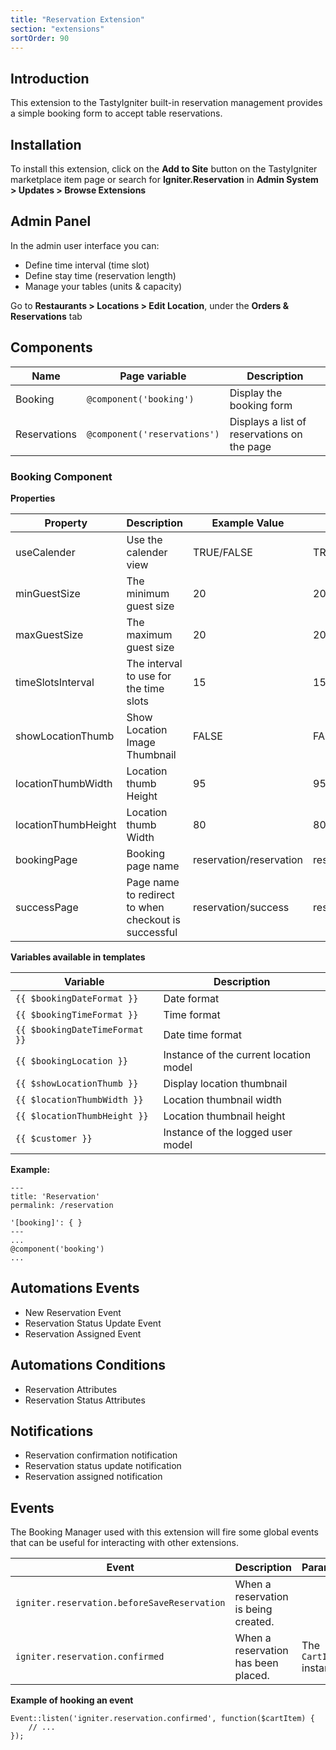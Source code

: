 ```yaml
---
title: "Reservation Extension"
section: "extensions"
sortOrder: 90
---
```


## Introduction

This extension to the TastyIgniter built-in reservation management provides a simple booking form to accept table
reservations.

## Installation

To install this extension, click on the **Add to Site** button on the TastyIgniter marketplace item page or search
for **Igniter.Reservation** in **Admin System > Updates > Browse Extensions**

## Admin Panel

In the admin user interface you can:

- Define time interval (time slot)
- Define stay time (reservation length)
- Manage your tables (units & capacity)

Go to **Restaurants > Locations > Edit Location**, under the **Orders & Reservations** tab

## Components

| Name     | Page variable                | Description                                      |
| -------- | ---------------------------- | ------------------------------------------------ |
| Booking | `@component('booking')` | Display the booking form              |
| Reservations | `@component('reservations')` | Displays a list of reservations on the page               |

### Booking Component

**Properties**

| Property                 | Description              | Example Value | Default Value |
| ------------------------ | ------------------------ | ------------- | ------------- |
| useCalender      | Use the calender view     |       TRUE/FALSE           |        TRUE   |
| minGuestSize      | The minimum guest size        |       20           |      20   |
| maxGuestSize      | The maximum guest size        |       20           |      20   |
| timeSlotsInterval     | The interval to use for the time slots        |       15           |      15   |
| showLocationThumb     | Show Location Image Thumbnail     |       FALSE           |      FALSE   |
| locationThumbWidth        | Location thumb Height        |        95           |      95    |
| locationThumbHeight       | Location thumb Width     |        80           |      80    |
| bookingPage       | Booking page name      |      reservation/reservation           |     reservation/reservation  |
| successPage       | Page name to redirect to when checkout is successful       |      reservation/success           |     reservation/success  |

**Variables available in templates**

| Variable                  | Description                                                  |
| ------------------------- | ------------------------------------------------------------ |
| `{{ $bookingDateFormat }}` | Date format                                                |
| `{{ $bookingTimeFormat }}` | Time format                                               |
| `{{ $bookingDateTimeFormat }}` | Date time format                                                |
| `{{ $bookingLocation }}` | Instance of the current location model                                              |
| `{{ $showLocationThumb }}` | Display location thumbnail                                                |
| `{{ $locationThumbWidth }}` | Location thumbnail width                                                |
| `{{ $locationThumbHeight }}` | Location thumbnail height                                               |
| `{{ $customer }}` | Instance of the logged user model                                                |

**Example:**

```
---
title: 'Reservation'
permalink: /reservation

'[booking]': { }
---
...
@component('booking')
...
```

## Automations Events

- New Reservation Event
- Reservation Status Update Event
- Reservation Assigned Event

## Automations Conditions

- Reservation Attributes
- Reservation Status Attributes

## Notifications

- Reservation confirmation notification
- Reservation status update notification
- Reservation assigned notification

## Events

The Booking Manager used with this extension will fire some global events that can be useful for interacting with other
extensions.

| Event | Description | Parameters |
| ----- | ----------- | ---------- |
| `igniter.reservation.beforeSaveReservation` |    When a reservation is being created.    |           |
| `igniter.reservation.confirmed` |      When a reservation has been placed.       |      The `CartItem` instance     |

**Example of hooking an event**

```
Event::listen('igniter.reservation.confirmed', function($cartItem) {
    // ...
});
```
